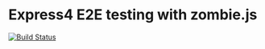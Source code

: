 Express4 E2E testing with zombie.js
===

[![Build Status](https://drone.io/github.com/tmarcus87/zombie-testing-sample/status.png)](https://drone.io/github.com/tmarcus87/zombie-testing-sample/latest)
